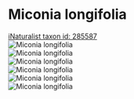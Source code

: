 
Miconia longifolia
==================
  
[iNaturalist taxon id: 285587](https://www.inaturalist.org/taxa/285587)  
![Miconia longifolia](https://inaturalist-open-data.s3.amazonaws.com/photos/145958138/medium.jpeg)  
![Miconia longifolia](https://inaturalist-open-data.s3.amazonaws.com/photos/145958127/medium.jpeg)  
![Miconia longifolia](https://inaturalist-open-data.s3.amazonaws.com/photos/5907152/medium.jpeg)  
![Miconia longifolia](https://inaturalist-open-data.s3.amazonaws.com/photos/5907153/medium.jpeg)  
![Miconia longifolia](https://inaturalist-open-data.s3.amazonaws.com/photos/5907154/medium.jpeg)  
![Miconia longifolia](https://inaturalist-open-data.s3.amazonaws.com/photos/5907155/medium.jpeg)